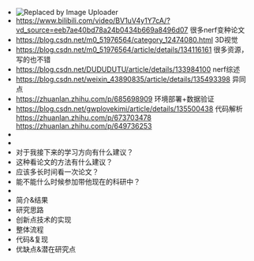 - ![Replaced by Image Uploader](https://raw.githubusercontent.com/qugushihua/blog-images/master/202403180007461.png)
- https://www.bilibili.com/video/BV1uV4y1Y7cA/?vd_source=eeb7ae40bd78a24b0434b669a8496d07 很多nerf变种论文
- https://blog.csdn.net/m0_51976564/category_12474080.html 3D视觉
- https://blog.csdn.net/m0_51976564/article/details/134116161 很多资源，写的也不错
- https://blog.csdn.net/DUDUDUTU/article/details/133984100 nerf综述
- https://blog.csdn.net/weixin_43890835/article/details/135493398 异同点
- https://zhuanlan.zhihu.com/p/685698909 环境部署+数据验证
- https://blog.csdn.net/gwplovekimi/article/details/135500438 代码解析 https://zhuanlan.zhihu.com/p/673703478 https://zhuanlan.zhihu.com/p/649736253
-
-
- 对于我接下来的学习方向有什么建议？
- 这种看论文的方法有什么建议？
- 应该多长时间看一次论文？
- 能不能什么时候参加带他现在的科研中？
-
- 简介&结果
- 研究思路
- 创新点技术的实现
- 整体流程
- 代码&复现
- 优缺点&潜在研究点